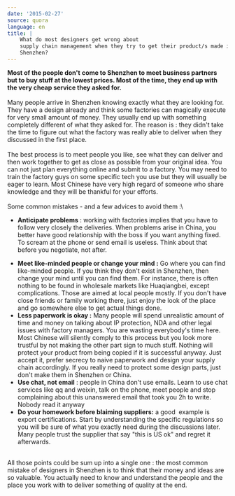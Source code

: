 ```yaml
---
date: '2015-02-27'
source: quora
language: en
title: |
    What do most designers get wrong about
    supply chain management when they try to get their product/s made in
    Shenzhen?
---
```


**Most of the people don\'t** **come to Shenzhen to meet business
partners but to buy stuff at the lowest prices. Most of the time, they
end up with the very cheap service they asked for.**\
\
Many people arrive in Shenzhen knowing exactly what they are looking
for. They have a design already and think some factories can magically
execute for very small amount of money. They usually end up with
something completely different of what they asked for. The reason is :
they didn\'t take the time to figure out what the factory was really
able to deliver when they discussed in the first place.\
\
The best process is to meet people you like, see what they can deliver
and then work together to get as close as possible from your original
idea. You can not just plan everything online and submit to a factory.
You may need to train the factory guys on some specific tech you use but
they will usually be eager to learn. Most Chinese have very high regard
of someone who share knowledge and they will be thankful for your
efforts.\
\
Some common mistakes - and a few advices to avoid them :\

-   **Anticipate problems** : working with factories implies that you
    have to follow very closely the deliveries. When problems arise in
    China, you better have good relationship with the boss if you want
    anything fixed. To scream at the phone or send email is useless.
    Think about that before you negotiate, not after.

<!-- -->

-   **Meet like-minded people or change your mind :** Go where you can
    find like-minded people. If you think they don\'t exist in Shenzhen,
    then change your mind until you can find them. For instance, there
    is often nothing to be found in wholesale markets like Huaqiangbei,
    except complications. Those are aimed at local people mostly. If you
    don\'t have close friends or family working there, just enjoy the
    look of the place and go somewhere else to get actual things done.
-   **Less paperwork is okay :** Many people will spend unrealistic
    amount of time and money on talking about IP protection, NDA and
    other legal issues with factory managers. You are wasting
    everybody\'s time here. Most Chinese will silently comply to this
    process but you look more trustful by not making the other part sign
    to much stuff. Nothing will protect your product from being copied
    if it is successful anyway. Just accept it, prefer secrecy to naive
    paperwork and design your supply chain accordingly. If you really
    need to protect some design parts, just don\'t make them in Shenzhen
    or China.
-   **Use chat, not email** : people in China don\'t use emails. Learn
    to use chat services like qq and weixin, talk on the phone, meet
    people and stop complaining about this unanswered email that took
    you 2h to write. Nobody read it anyway
-   **Do your homework before blaiming suppliers:** a good  example is
    export certifications. Start by understanding the specific
    regulations so you will be sure of what you exactly need during the
    discussions later. Many people trust the supplier that say \"this is
    US ok\" and regret it afterwards.

\
All those points could be sum up into a single one : the most common
mistake of designers in Shenzhen is to think that their money and ideas
are so valuable. You actually need to know and understand the people and
the place you work with to deliver something of quality at the end.

